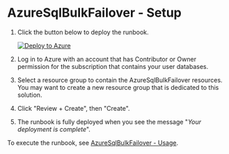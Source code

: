 # AzureSqlBulkFailover - Setup

1. Click the button below to deploy the runbook.
  
    [![Deploy to Azure](https://aka.ms/deploytoazurebutton)](https://aka.ms/deployAzureSqlBulkFailover)

2. Log in to Azure with an account that has Contributor or Owner permission for the subscription that contains your user databases. 
3. Select a resource group to contain the AzureSqlBulkFailover resources. You may want to create a new resource group that is dedicated to this solution. 
4. Click "Review + Create", then "Create". 
5. The runbook is fully deployed when you see the message "_Your deployment is complete_". 

To execute the runbook, see [AzureSqlBulkFailover - Usage](./AzureSqlBulkFailoverUsage.md).